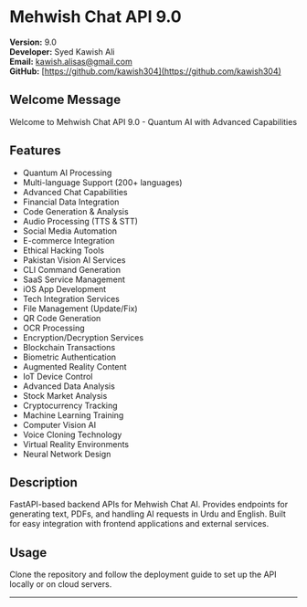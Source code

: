 # Mehwish Chat API 9.0

**Version:** 9.0  
**Developer:** Syed Kawish Ali  
**Email:** kawish.alisas@gmail.com  
**GitHub:** [https://github.com/kawish304](https://github.com/kawish304)

## Welcome Message
Welcome to Mehwish Chat API 9.0 - Quantum AI with Advanced Capabilities

## Features
- Quantum AI Processing  
- Multi-language Support (200+ languages)  
- Advanced Chat Capabilities  
- Financial Data Integration  
- Code Generation & Analysis  
- Audio Processing (TTS & STT)  
- Social Media Automation  
- E-commerce Integration  
- Ethical Hacking Tools  
- Pakistan Vision AI Services  
- CLI Command Generation  
- SaaS Service Management  
- iOS App Development  
- Tech Integration Services  
- File Management (Update/Fix)  
- QR Code Generation  
- OCR Processing  
- Encryption/Decryption Services  
- Blockchain Transactions  
- Biometric Authentication  
- Augmented Reality Content  
- IoT Device Control  
- Advanced Data Analysis  
- Stock Market Analysis  
- Cryptocurrency Tracking  
- Machine Learning Training  
- Computer Vision AI  
- Voice Cloning Technology  
- Virtual Reality Environments  
- Neural Network Design

## Description
FastAPI-based backend APIs for Mehwish Chat AI. Provides endpoints for generating text, PDFs, and handling AI requests in Urdu and English. Built for easy integration with frontend applications and external services.

## Usage
Clone the repository and follow the deployment guide to set up the API locally or on cloud servers.

---

